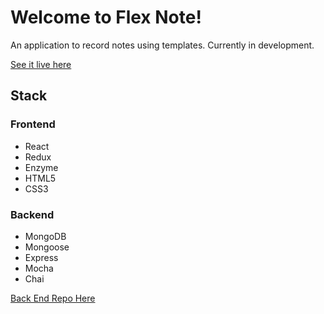 # Welcome to Flex Note!

An application to record notes using templates. Currently in development.

[See it live here](https://shielded-harbor-56134.herokuapp.com/)

## Stack

### Frontend
- React
- Redux
- Enzyme
- HTML5
- CSS3

### Backend
- MongoDB
- Mongoose
- Express
- Mocha
- Chai

[Back End Repo Here](https://github.com/DeliaCodes/flex-note-api)

